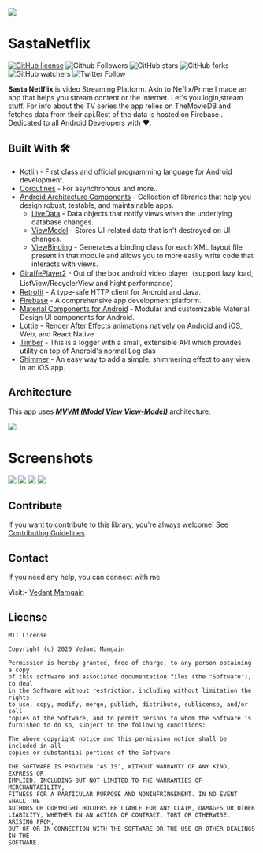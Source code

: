 ![](media/netflix.png)
# SastaNetflix
[![GitHub license](https://img.shields.io/badge/License-MIT-blue.svg)](LICENSE)
![Github Followers](https://img.shields.io/github/followers/vedantmamgain?label=Follow&style=social)
![GitHub stars](https://img.shields.io/github/stars/vedantmamgain/SastaNetflix?style=social)
![GitHub forks](https://img.shields.io/github/forks/vedantmamgain/SastaNetflix?style=social)
![GitHub watchers](https://img.shields.io/github/watchers/vedantmamgain/SastaNetflix?style=social)
![Twitter Follow](https://img.shields.io/twitter/follow/MamgainVedant?label=Follow&style=social)

**Sasta Netlflix** is video Streaming Platform. Akin to Neflix/Prime I made an app that helps you stream content or the internet. Let's you login,stream stuff. For info about the TV series the app relies on TheMovieDB and fetches data from their api.Rest of the data is hosted on Firebase.. Dedicated to all Android Developers with ❤️.
## Built With 🛠

- [Kotlin](https://kotlinlang.org/) - First class and official programming language for Android development.
- [Coroutines](https://kotlinlang.org/docs/reference/coroutines-overview.html) - For asynchronous and more..
- [Android Architecture Components](https://developer.android.com/topic/libraries/architecture) - Collection of libraries that help you design robust, testable, and maintainable apps.
  - [LiveData](https://developer.android.com/topic/libraries/architecture/livedata) - Data objects that notify views when the underlying database changes.
  - [ViewModel](https://developer.android.com/topic/libraries/architecture/viewmodel) - Stores UI-related data that isn't destroyed on UI changes.
  - [ViewBinding](https://developer.android.com/topic/libraries/view-binding) - Generates a binding class for each XML layout file present in that module and allows you to more easily write code that interacts with views.
- [GiraffePlayer2](https://github.com/tcking/GiraffePlayer2) - Out of the box android video player（support lazy load, ListView/RecyclerView and hight performance）
- [Retrofit](https://square.github.io/retrofit/) - A type-safe HTTP client for Android and Java.
- [Firebase](https://firebase.google.com/) - A comprehensive app development platform.
- [Material Components for Android](https://github.com/material-components/material-components-android) - Modular and customizable Material Design UI components for Android.
- [Lottie](https://github.com/airbnb/lottie-android) - Render After Effects animations natively on Android and iOS, Web, and React Native
- [Timber](https://github.com/JakeWharton/timber) - This is a logger with a small, extensible API which provides utility on top of Android's normal Log clas
- [Shimmer](https://github.com/facebook/Shimmer) - An easy way to add a simple, shimmering effect to any view in an iOS app.

## Architecture

This app uses [**_MVVM (Model View View-Model)_**](https://developer.android.com/jetpack/docs/guide#recommended-app-arch) architecture.

![](https://developer.android.com/topic/libraries/architecture/images/final-architecture.png)

# Screenshots

![](media/mainview.png)
![](media/seriesdetailed.png)
![](media/seasonspreview.png)
![](media/mainplayer.png)

## Contribute

If you want to contribute to this library, you're always welcome!
See [Contributing Guidelines](CONTRIBUTING.md).

## Contact

If you need any help, you can connect with me.

Visit:- [Vedant Mamgain](https://www.linkedin.com/in/vedant-mamgain/)

## License

```
MIT License

Copyright (c) 2020 Vedant Mamgain

Permission is hereby granted, free of charge, to any person obtaining a copy
of this software and associated documentation files (the "Software"), to deal
in the Software without restriction, including without limitation the rights
to use, copy, modify, merge, publish, distribute, sublicense, and/or sell
copies of the Software, and to permit persons to whom the Software is
furnished to do so, subject to the following conditions:

The above copyright notice and this permission notice shall be included in all
copies or substantial portions of the Software.

THE SOFTWARE IS PROVIDED "AS IS", WITHOUT WARRANTY OF ANY KIND, EXPRESS OR
IMPLIED, INCLUDING BUT NOT LIMITED TO THE WARRANTIES OF MERCHANTABILITY,
FITNESS FOR A PARTICULAR PURPOSE AND NONINFRINGEMENT. IN NO EVENT SHALL THE
AUTHORS OR COPYRIGHT HOLDERS BE LIABLE FOR ANY CLAIM, DAMAGES OR OTHER
LIABILITY, WHETHER IN AN ACTION OF CONTRACT, TORT OR OTHERWISE, ARISING FROM,
OUT OF OR IN CONNECTION WITH THE SOFTWARE OR THE USE OR OTHER DEALINGS IN THE
SOFTWARE.
```

